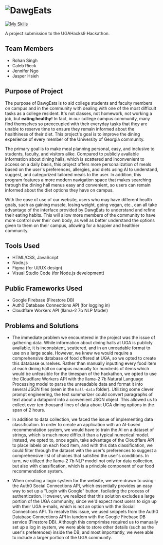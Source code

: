 # ![DawgEats](https://media.discordapp.net/attachments/384088851649396747/1205974116377690122/Screenshot_2024-02-10_at_3.30.32_PM.png?ex=65da51eb&is=65c7dceb&hm=a1537d036532bef2542c34d90487d1dc20d9b0b9fc79a4d48069d9b1a4fd98dc&=&format=webp&quality=lossless&width=1400&height=359)

[![My Skills](https://skillicons.dev/icons?i=vscode,js,html,css,firebase,gcp,figma,cloudflare,workers,nodejs)](https://skillicons.dev)

A project submission to the UGAHacks9 Hackathon.

## Team Members
- Rohan Singh
- Caleb Rieck
- Jennifer Ngo
- Jasper Hsieh

## Purpose of Project
The purpose of DawgEats is to aid college students and faculty members on campus and in the community with dealing with one of the most difficult tasks as a college resident. It's not classes, not homework, not working a job, but **eating healthy!** In fact, in our college campus community, many find themselves so preoccupied with their everyday tasks that they are unable to reserve time to ensure they remain informed about the healthiness of their diet. This project's goal is to improve the dining experience of every member of the University of Georgia community.

The primary goal is to make meal planning personal, easy, and inclusive to students, faculty, and visitors alike. Compared to publicly available information about dining halls, which is scattered and inconvenient to access on a daily basis, this project offers more personalization of meals based on the user's preferences, allergies, and diets using AI to understand, suggest, and categorized tailored meals to the user. In addition, this program features a more modern navigation space that makes searching through the dining hall menus easy and convenient, so users can remain informed about the diet options they have on campus.

With the ease of use of our website, users who may have different health goals, such as gaining muscle, losing weight, going vegan, etc., can all take advantage of the interface provided by DawgEats to understand and refine their eating habits. This will allow more members of the community to have more control over their own body, as well as better understand the options given to them on their campus, allowing for a happier and healthier community.


## Tools Used
- HTML/CSS, JavaScript <br>
- Node.js <br>
- Figma (for UI/UX design) <br>
- Visual Studio Code (for Node.js development)

## Public Frameworks Used
- Google Firebase (Firestore DB) <br>
- Auth0 Database Connections API (for logging in) <br>
- Cloudflare Workers API (llama-2 7b NLP Model) <br>

## Problems and Solutions
- The immediate problem we encountered in the project was the issue of gathering data. While information about dining halls at UGA is publicly available, it is inconsistent, scattered, and in an unreadable format to use on a large scale. However, we knew we would require a comprehensive database of food offered at UGA, so we opted to create this database ourselves. Rather than manually inputting every food item at each dining hall on campus manually for hundreds of items which would be unfeasible for the timespan of the hackathon, we opted to use the Cloudflare Workers API with the llama-2 7b Natural Language Processing model to parse the unreadable data and format it into several JSON files (seen in the `hall-data` folder). Utilizing some clever prompt engineering, the text summarizer could convert paragraphs of text about a datapoint into a convenient JSON object. This allowed us to collect over ten thousand lines of data about UGA dining options in the span of 2 hours.

- In addition to data collection, we faced the issue of implementing data classification. In order to create an application with an AI-based recommendation system, we would have to train the AI on a dataset of strings, which is much more difficult than a typical numerical model. Instead, we opted to, once again, take advantage of the Cloudflare API to place labels on each food item, and with this data classification, we could filter through the dataset with the user's preferences to suggest a comprehensive list of choices that satisfied the user's conditions. In turn, we utilized the llama-2 7b NLP model not only for data collection, but also with classification, which is a principle component of our food recommendation system.

- When creating a login system for the website, we were drawn to using the Auth0 Social Connections API, which essentially provides an easy way to set up a "Login with Google" button, facilating the process of authentication. However, we realized that this solution excludes a large portion of the UGA community, since we'd expect most users to sign up with their UGA e-mails, which is not an option with the Social Connections API. To resolve this issue, we used snippets from the Auth0 Database Connections API in tandem with the Google Firebase DB service (Firestore DB). Although this comprimise required us to manually set up a log in system, we were able to store other details (such as the user's preferences) inside the DB, and most importantly, we were able to include a larger portion of the UGA community.


